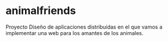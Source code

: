# animalfriends
Proyecto Diseño de aplicaciones distribuidas en el que vamos a implementar una web para los amantes de los animales.

